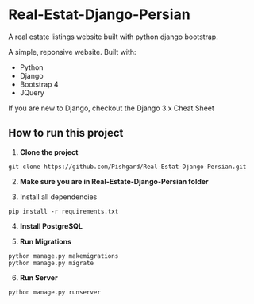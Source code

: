 # Real-Estat-Django-Persian
A real estate listings website built with python django bootstrap.

A simple, reponsive website. Built with:

- Python
- Django
- Bootstrap 4
- JQuery

If you are new to Django, checkout the Django 3.x Cheat Sheet

## How to run this project

1. **Clone the project**
```
git clone https://github.com/Pishgard/Real-Estat-Django-Persian.git
```

2. **Make sure you are in Real-Estate-Django-Persian folder**

3. Install all dependencies
```
pip install -r requirements.txt
```

4. **Install PostgreSQL**

5. **Run Migrations**
```
python manage.py makemigrations
python manage.py migrate
```

6. **Run Server**
```
python manage.py runserver
```
